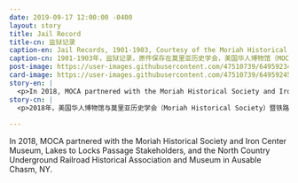 ```yaml
---
date: 2019-09-17 12:00:00 -0400
layout: story
title: Jail Record
title-cn: 监狱记录
caption-en: Jail Records, 1901-1903, Courtesy of the Moriah Historical Society, Museum of Chinese in America (MOCA) Collection
caption-cn: 1901-1903年，监狱记录，原件保存在莫里亚历史学会，美国华人博物馆（MOCA）数字化馆藏
post-image: https://user-images.githubusercontent.com/47510739/64959234-b6635780-d85e-11e9-8d13-f722a9c4f9f0.jpg
card-image: https://user-images.githubusercontent.com/47510739/64959245-bbc0a200-d85e-11e9-82a5-0b174074f583.jpg
story-en: |
  <p>In 2018, MOCA partnered with the Moriah Historical Society and Iron Center Museum, Lakes to Locks Passage Stakeholders, and the North Country Underground Railroad Historical Association and Museum in Ausable Chasm, NY.  Together the organizations worked to preserve and digitize several rare ledgers containing mugshots and arrest records of undocumented Chinese workers that had been arrested between 1901-1903 for crossing the Canadian-New York border.  These men were jailed pending a court hearing under the laws of the Chinese Exclusion Act of 1882. The ledgers include boys as young as 12 and men marked as “deported” or “released by death.” These rare documents not only put a face to the racist immigration laws of the times, but act as an amazing genealogical resource for present day descendants of these men.</p>
story-cn: |
  <p>2018年，美国华人博物馆与莫里亚历史学会（Moriah Historical Society）暨铁路博物馆（Iron Center Museum）、Lakes to Locks Passage Stakeholders、以及位于纽约州Ausable Chasm的北方国家地下铁路历史协会暨 博物馆（North Country Underground Railroad Historical Association and Museum ）合作。这些组织在一起通力合作，保存并数字化了几本罕见的监狱记录薄，这些记录薄包括1901年至1903年间因跨越加拿大和纽约边境而被捕的非法中国工人的面部照片和逮捕记录。根据1882年的《排华法案》，这些人被关在监狱，等待法庭聆讯。这些监狱记录簿中有年仅12岁的男孩和一些被标记为“被驱逐出境”或“因死亡而被释放”的男子。这些罕见的文件不仅揭露了当时种族主义移民法的真面目，而且为当今这些人的后代提供了非常棒的家谱资源。</p>
  
---
```

In 2018, MOCA partnered with the Moriah Historical Society and Iron Center Museum, Lakes to Locks Passage Stakeholders, and the North Country Underground Railroad Historical Association and Museum in Ausable Chasm, NY.  
